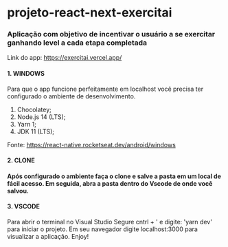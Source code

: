 # projeto-react-next-exercitai
<h3>Aplicação com objetivo de incentivar o usuário a se exercitar ganhando level a cada etapa completada</h3>

Link do app: https://exercitai.vercel.app/

<h4>1. WINDOWS</h4>
<p>Para que o app funcione perfeitamente em localhost você precisa ter configurado o ambiente de desenvolvimento.</p>

<ol>
<li>Chocolatey;</li>
<li>Node.js 14 (LTS);</li>
<li>Yarn 1;</li>
<li>JDK 11 (LTS);</li>
</ol>

Fonte: https://react-native.rocketseat.dev/android/windows

<h4>2. CLONE<h4>
<p>Após configurado o ambiente faça o clone e salve a pasta em um local de fácil acesso. Em seguida, abra a pasta dentro do Vscode de onde você salvou.</p>

<h4>3. VSCODE</h4>
<p>Para abrir o terminal no Visual Studio Segure cntrl + ' e digite: 'yarn dev' para iniciar o projeto.
Em seu navegador digite localhost:3000 para visualizar a aplicação. Enjoy!</p>
